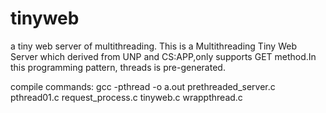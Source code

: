# tinyweb
a tiny web server of multithreading.
This is a Multithreading Tiny Web Server which derived from
UNP and CS:APP,only supports GET method.In this programming pattern,
threads is pre-generated.

compile commands:
 gcc -pthread -o a.out prethreaded_server.c pthread01.c request_process.c tinyweb.c wrappthread.c 
